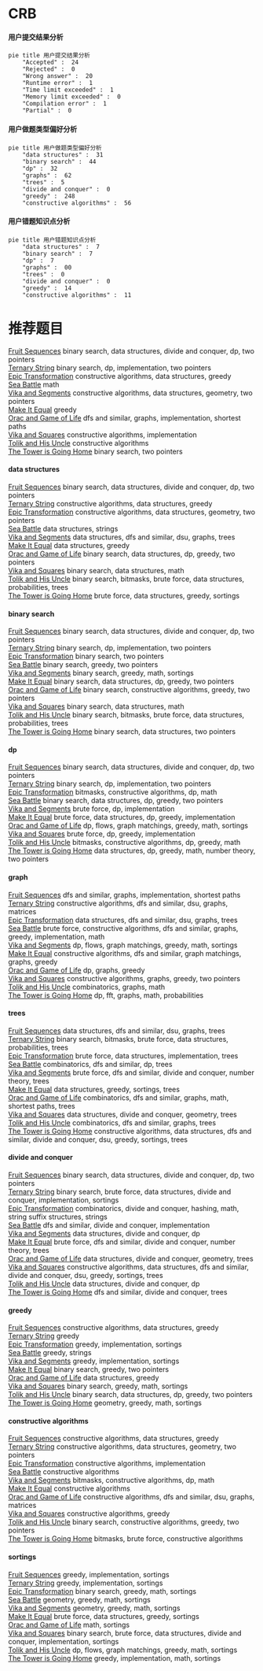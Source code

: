 # CRB
<!-- tabs:start -->
#### **用户提交结果分析**

```mermaid
pie title 用户提交结果分析
    "Accepted" :  24
    "Rejected" :  0
    "Wrong answer" :  20
    "Runtime error" :  1
    "Time limit exceeded" :  1
    "Memory limit exceeded" :  0
    "Compilation error" :  1
    "Partial" :  0
```
#### **用户做题类型偏好分析**

```mermaid
pie title 用户做题类型偏好分析
    "data structures" :  31
    "binary search" :  44
    "dp" :  32
    "graphs" :  62
    "trees" :  5
    "divide and conquer" :  0
    "greedy" :  248
    "constructive algorithms" :  56
```
#### **用户错题知识点分析**

```mermaid
pie title 用户错题知识点分析
    "data structures" :  7
    "binary search" :  7
    "dp" :  7
    "graphs" :  00
    "trees" :  0
    "divide and conquer" :  0
    "greedy" :  14
    "constructive algorithms" :  11
```
<!-- tabs:end -->
# 推荐题目
[Fruit Sequences](http://codeforces.com/problemset/problem/1428/F)		binary search,
                        data structures,
                        divide and conquer,
                        dp,
                        two pointers		  
[Ternary String](http://codeforces.com/problemset/problem/1354/B)		binary search,
                        dp,
                        implementation,
                        two pointers		  
[Epic Transformation](http://codeforces.com/problemset/problem/1506/D)		constructive algorithms,
                        data structures,
                        greedy		  
[Sea Battle](http://codeforces.com/problemset/problem/1131/A)		math		  
[Vika and Segments](http://codeforces.com/problemset/problem/610/D)		constructive algorithms,
                        data structures,
                        geometry,
                        two pointers		  
[Make It Equal](http://codeforces.com/problemset/problem/1065/C)		greedy		  
[Orac and Game of Life](https://codeforces.com/contest/1350/problem/E)		dfs and similar,
                        graphs,
                        implementation,
                        shortest paths		  
[Vika and Squares](http://codeforces.com/problemset/problem/610/B)		constructive algorithms,
                        implementation		  
[Tolik and His Uncle](https://codeforces.com/contest/1180/problem/D)		constructive algorithms		  
[The Tower is Going Home](http://codeforces.com/problemset/problem/1044/A)		binary search,
                        two pointers		  
<!-- tabs:start -->
#### **data structures**
[Fruit Sequences](http://codeforces.com/problemset/problem/1428/F)		binary search,
                        data structures,
                        divide and conquer,
                        dp,
                        two pointers		  
[Ternary String](http://codeforces.com/problemset/problem/1506/D)		constructive algorithms,
                        data structures,
                        greedy		  
[Epic Transformation](http://codeforces.com/problemset/problem/610/D)		constructive algorithms,
                        data structures,
                        geometry,
                        two pointers		  
[Sea Battle](http://codeforces.com/problemset/problem/610/E)		data structures,
                        strings		  
[Vika and Segments](http://codeforces.com/problemset/problem/609/E)		data structures,
                        dfs and similar,
                        dsu,
                        graphs,
                        trees		  
[Make It Equal](http://codeforces.com/problemset/problem/609/F)		data structures,
                        greedy		  
[Orac and Game of Life](http://codeforces.com/problemset/problem/1492/C)		binary search,
                        data structures,
                        dp,
                        greedy,
                        two pointers		  
[Vika and Squares](http://codeforces.com/problemset/problem/1490/G)		binary search,
                        data structures,
                        math		  
[Tolik and His Uncle](http://codeforces.com/problemset/problem/1479/D)		binary search,
                        bitmasks,
                        brute force,
                        data structures,
                        probabilities,
                        trees		  
[The Tower is Going Home](http://codeforces.com/problemset/problem/1497/A)		brute force,
                        data structures,
                        greedy,
                        sortings		  
#### **binary search**
[Fruit Sequences](http://codeforces.com/problemset/problem/1428/F)		binary search,
                        data structures,
                        divide and conquer,
                        dp,
                        two pointers		  
[Ternary String](http://codeforces.com/problemset/problem/1354/B)		binary search,
                        dp,
                        implementation,
                        two pointers		  
[Epic Transformation](http://codeforces.com/problemset/problem/1044/A)		binary search,
                        two pointers		  
[Sea Battle](http://codeforces.com/problemset/problem/609/D)		binary search,
                        greedy,
                        two pointers		  
[Vika and Segments](http://codeforces.com/problemset/problem/1452/B)		binary search,
                        greedy,
                        math,
                        sortings		  
[Make It Equal](http://codeforces.com/problemset/problem/1492/C)		binary search,
                        data structures,
                        dp,
                        greedy,
                        two pointers		  
[Orac and Game of Life](http://codeforces.com/problemset/problem/1463/D)		binary search,
                        constructive algorithms,
                        greedy,
                        two pointers		  
[Vika and Squares](http://codeforces.com/problemset/problem/1490/G)		binary search,
                        data structures,
                        math		  
[Tolik and His Uncle](http://codeforces.com/problemset/problem/1479/D)		binary search,
                        bitmasks,
                        brute force,
                        data structures,
                        probabilities,
                        trees		  
[The Tower is Going Home](http://codeforces.com/problemset/problem/1436/E)		binary search,
                        data structures,
                        two pointers		  
#### **dp**
[Fruit Sequences](http://codeforces.com/problemset/problem/1428/F)		binary search,
                        data structures,
                        divide and conquer,
                        dp,
                        two pointers		  
[Ternary String](http://codeforces.com/problemset/problem/1354/B)		binary search,
                        dp,
                        implementation,
                        two pointers		  
[Epic Transformation](https://codeforces.com/contest/1424/problem/I)		bitmasks,
                        constructive algorithms,
                        dp,
                        math		  
[Sea Battle](http://codeforces.com/problemset/problem/1492/C)		binary search,
                        data structures,
                        dp,
                        greedy,
                        two pointers		  
[Vika and Segments](https://codeforces.com/contest/1457/problem/C)		brute force,
                        dp,
                        implementation		  
[Make It Equal](http://codeforces.com/problemset/problem/1491/C)		brute force,
                        data structures,
                        dp,
                        greedy,
                        implementation		  
[Orac and Game of Life](http://codeforces.com/problemset/problem/1437/C)		dp,
                        flows,
                        graph matchings,
                        greedy,
                        math,
                        sortings		  
[Vika and Squares](http://codeforces.com/problemset/problem/1499/B)		brute force,
                        dp,
                        greedy,
                        implementation		  
[Tolik and His Uncle](http://codeforces.com/problemset/problem/1491/D)		bitmasks,
                        constructive algorithms,
                        dp,
                        greedy,
                        math		  
[The Tower is Going Home](http://codeforces.com/problemset/problem/1497/E1)		data structures,
                        dp,
                        greedy,
                        math,
                        number theory,
                        two pointers		  
#### **graph**
[Fruit Sequences](https://codeforces.com/contest/1350/problem/E)		dfs and similar,
                        graphs,
                        implementation,
                        shortest paths		  
[Ternary String](https://codeforces.com/contest/1013/problem/D)		constructive algorithms,
                        dfs and similar,
                        dsu,
                        graphs,
                        matrices		  
[Epic Transformation](http://codeforces.com/problemset/problem/609/E)		data structures,
                        dfs and similar,
                        dsu,
                        graphs,
                        trees		  
[Sea Battle](http://codeforces.com/problemset/problem/1487/C)		brute force,
                        constructive algorithms,
                        dfs and similar,
                        graphs,
                        greedy,
                        implementation,
                        math		  
[Vika and Segments](http://codeforces.com/problemset/problem/1437/C)		dp,
                        flows,
                        graph matchings,
                        greedy,
                        math,
                        sortings		  
[Make It Equal](http://codeforces.com/problemset/problem/1470/D)		constructive algorithms,
                        dfs and similar,
                        graph matchings,
                        graphs,
                        greedy		  
[Orac and Game of Life](http://codeforces.com/problemset/problem/1476/C)		dp,
                        graphs,
                        greedy		  
[Vika and Squares](http://codeforces.com/problemset/problem/1304/D)		constructive algorithms,
                        graphs,
                        greedy,
                        two pointers		  
[Tolik and His Uncle](http://codeforces.com/problemset/problem/1475/C)		combinatorics,
                        graphs,
                        math		  
[The Tower is Going Home](http://codeforces.com/problemset/problem/553/E)		dp,
                        fft,
                        graphs,
                        math,
                        probabilities		  
#### **trees**
[Fruit Sequences](http://codeforces.com/problemset/problem/609/E)		data structures,
                        dfs and similar,
                        dsu,
                        graphs,
                        trees		  
[Ternary String](http://codeforces.com/problemset/problem/1479/D)		binary search,
                        bitmasks,
                        brute force,
                        data structures,
                        probabilities,
                        trees		  
[Epic Transformation](http://codeforces.com/problemset/problem/1511/C)		brute force,
                        data structures,
                        implementation,
                        trees		  
[Sea Battle](http://codeforces.com/problemset/problem/1499/F)		combinatorics,
                        dfs and similar,
                        dp,
                        trees		  
[Vika and Segments](http://codeforces.com/problemset/problem/1491/E)		brute force,
                        dfs and similar,
                        divide and conquer,
                        number theory,
                        trees		  
[Make It Equal](http://codeforces.com/problemset/problem/1466/D)		data structures,
                        greedy,
                        sortings,
                        trees		  
[Orac and Game of Life](http://codeforces.com/problemset/problem/1495/D)		combinatorics,
                        dfs and similar,
                        graphs,
                        math,
                        shortest paths,
                        trees		  
[Vika and Squares](http://codeforces.com/problemset/problem/1303/G)		data structures,
                        divide and conquer,
                        geometry,
                        trees		  
[Tolik and His Uncle](http://codeforces.com/problemset/problem/1454/E)		combinatorics,
                        dfs and similar,
                        graphs,
                        trees		  
[The Tower is Going Home](http://codeforces.com/problemset/problem/1494/D)		constructive algorithms,
                        data structures,
                        dfs and similar,
                        divide and conquer,
                        dsu,
                        greedy,
                        sortings,
                        trees		  
#### **divide and conquer**
[Fruit Sequences](http://codeforces.com/problemset/problem/1428/F)		binary search,
                        data structures,
                        divide and conquer,
                        dp,
                        two pointers		  
[Ternary String](http://codeforces.com/problemset/problem/1461/D)		binary search,
                        brute force,
                        data structures,
                        divide and conquer,
                        implementation,
                        sortings		  
[Epic Transformation](http://codeforces.com/problemset/problem/1466/G)		combinatorics,
                        divide and conquer,
                        hashing,
                        math,
                        string suffix structures,
                        strings		  
[Sea Battle](http://codeforces.com/problemset/problem/1490/D)		dfs and similar,
                        divide and conquer,
                        implementation		  
[Vika and Segments](https://codeforces.com/contest/1483/problem/C)		data structures,
                        divide and conquer,
                        dp		  
[Make It Equal](http://codeforces.com/problemset/problem/1491/E)		brute force,
                        dfs and similar,
                        divide and conquer,
                        number theory,
                        trees		  
[Orac and Game of Life](http://codeforces.com/problemset/problem/1303/G)		data structures,
                        divide and conquer,
                        geometry,
                        trees		  
[Vika and Squares](http://codeforces.com/problemset/problem/1494/D)		constructive algorithms,
                        data structures,
                        dfs and similar,
                        divide and conquer,
                        dsu,
                        greedy,
                        sortings,
                        trees		  
[Tolik and His Uncle](http://codeforces.com/problemset/problem/1482/E)		data structures,
                        divide and conquer,
                        dp		  
[The Tower is Going Home](http://codeforces.com/problemset/problem/566/C)		dfs and similar,
                        divide and conquer,
                        trees		  
#### **greedy**
[Fruit Sequences](http://codeforces.com/problemset/problem/1506/D)		constructive algorithms,
                        data structures,
                        greedy		  
[Ternary String](http://codeforces.com/problemset/problem/1065/C)		greedy		  
[Epic Transformation](http://codeforces.com/problemset/problem/609/A)		greedy,
                        implementation,
                        sortings		  
[Sea Battle](http://codeforces.com/problemset/problem/58/A)		greedy,
                        strings		  
[Vika and Segments](http://codeforces.com/problemset/problem/490/A)		greedy,
                        implementation,
                        sortings		  
[Make It Equal](http://codeforces.com/problemset/problem/609/D)		binary search,
                        greedy,
                        two pointers		  
[Orac and Game of Life](http://codeforces.com/problemset/problem/609/F)		data structures,
                        greedy		  
[Vika and Squares](http://codeforces.com/problemset/problem/1452/B)		binary search,
                        greedy,
                        math,
                        sortings		  
[Tolik and His Uncle](http://codeforces.com/problemset/problem/1492/C)		binary search,
                        data structures,
                        dp,
                        greedy,
                        two pointers		  
[The Tower is Going Home](https://codeforces.com/contest/1496/problem/C)		geometry,
                        greedy,
                        math,
                        sortings		  
#### **constructive algorithms**
[Fruit Sequences](http://codeforces.com/problemset/problem/1506/D)		constructive algorithms,
                        data structures,
                        greedy		  
[Ternary String](http://codeforces.com/problemset/problem/610/D)		constructive algorithms,
                        data structures,
                        geometry,
                        two pointers		  
[Epic Transformation](http://codeforces.com/problemset/problem/610/B)		constructive algorithms,
                        implementation		  
[Sea Battle](https://codeforces.com/contest/1180/problem/D)		constructive algorithms		  
[Vika and Segments](https://codeforces.com/contest/1424/problem/I)		bitmasks,
                        constructive algorithms,
                        dp,
                        math		  
[Make It Equal](http://codeforces.com/problemset/problem/610/C)		constructive algorithms		  
[Orac and Game of Life](https://codeforces.com/contest/1013/problem/D)		constructive algorithms,
                        dfs and similar,
                        dsu,
                        graphs,
                        matrices		  
[Vika and Squares](http://codeforces.com/problemset/problem/1493/A)		constructive algorithms,
                        greedy		  
[Tolik and His Uncle](http://codeforces.com/problemset/problem/1463/D)		binary search,
                        constructive algorithms,
                        greedy,
                        two pointers		  
[The Tower is Going Home](https://codeforces.com/contest/1456/problem/B)		bitmasks,
                        brute force,
                        constructive algorithms		  
#### **sortings**
[Fruit Sequences](http://codeforces.com/problemset/problem/609/A)		greedy,
                        implementation,
                        sortings		  
[Ternary String](http://codeforces.com/problemset/problem/490/A)		greedy,
                        implementation,
                        sortings		  
[Epic Transformation](http://codeforces.com/problemset/problem/1452/B)		binary search,
                        greedy,
                        math,
                        sortings		  
[Sea Battle](https://codeforces.com/contest/1496/problem/C)		geometry,
                        greedy,
                        math,
                        sortings		  
[Vika and Segments](http://codeforces.com/problemset/problem/1495/A)		geometry,
                        greedy,
                        math,
                        sortings		  
[Make It Equal](http://codeforces.com/problemset/problem/1497/A)		brute force,
                        data structures,
                        greedy,
                        sortings		  
[Orac and Game of Life](http://codeforces.com/problemset/problem/1427/A)		math,
                        sortings		  
[Vika and Squares](http://codeforces.com/problemset/problem/1461/D)		binary search,
                        brute force,
                        data structures,
                        divide and conquer,
                        implementation,
                        sortings		  
[Tolik and His Uncle](http://codeforces.com/problemset/problem/1437/C)		dp,
                        flows,
                        graph matchings,
                        greedy,
                        math,
                        sortings		  
[The Tower is Going Home](http://codeforces.com/problemset/problem/1473/A)		greedy,
                        implementation,
                        math,
                        sortings		  
<!-- tabs:end -->

